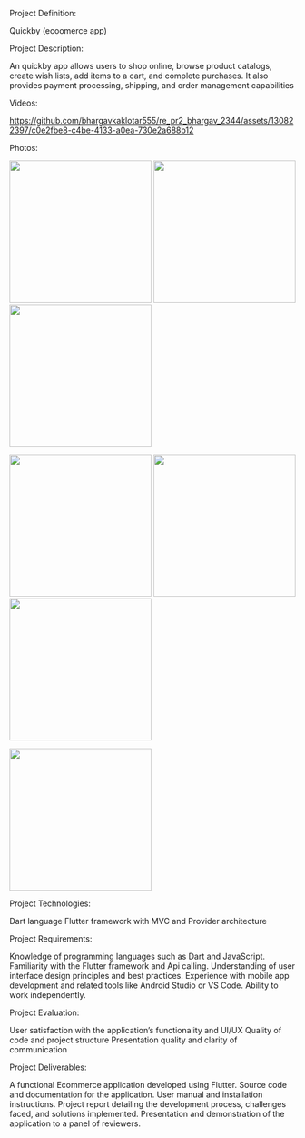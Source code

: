Project Definition:

Quickby (ecoomerce app)

Project Description:

An quickby app allows users to shop online, browse product catalogs, create wish lists, add items to a cart, and complete purchases. It also provides payment processing, shipping, and order management capabilities

Videos:


https://github.com/bhargavkaklotar555/re_pr2_bhargav_2344/assets/130822397/c0e2fbe8-c4be-4133-a0ea-730e2a688b12


Photos:

<img src= "https://github.com/bhargavkaklotar555/re_pr2_bhargav_2344/assets/130822397/d1c10cb9-a255-4e53-b87b-0b4d6eda2481" width="250px"></img>
<img src= "https://github.com/bhargavkaklotar555/re_pr2_bhargav_2344/assets/130822397/d21ecf89-86f3-4c1d-8115-391ab7b6054b" width="250px"></img>
<img src= "https://github.com/bhargavkaklotar555/re_pr2_bhargav_2344/assets/130822397/21b8b508-c909-4feb-a264-4ea9bf5e7422" width="250px"></img>

<img src= "https://github.com/bhargavkaklotar555/re_pr2_bhargav_2344/assets/130822397/9e016de5-380f-4e10-b5d4-bb759111a17c" width="250px"></img>
<img src= "https://github.com/bhargavkaklotar555/re_pr2_bhargav_2344/assets/130822397/67bb8c46-ea73-461e-b8df-638ff0fa00ae" width="250px"></img>
<img src= "https://github.com/bhargavkaklotar555/re_pr2_bhargav_2344/assets/130822397/273d2ae2-e42d-483f-ae11-d84f662c7986" width="250px"></img>

<img src= "https://github.com/bhargavkaklotar555/re_pr2_bhargav_2344/assets/130822397/dc3d45b6-2127-4e7c-a1c4-a01520f828f4" width="250px"></img>


Project Technologies:

Dart language
Flutter framework with MVC and Provider architecture

Project Requirements:

Knowledge of programming languages such as Dart and JavaScript.
Familiarity with the Flutter framework and Api calling.
Understanding of user interface design principles and best practices.
Experience with mobile app development and related tools like Android Studio or VS Code.
Ability to work independently.

Project Evaluation:

User satisfaction with the application’s functionality and UI/UX
Quality of code and project structure
Presentation quality and clarity of communication

Project Deliverables:

A functional Ecommerce application developed using Flutter.
Source code and documentation for the application.
User manual and installation instructions.
Project report detailing the development process, challenges faced, and solutions implemented.
Presentation and demonstration of the application to a panel of reviewers.

